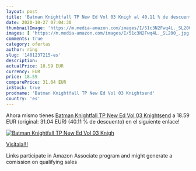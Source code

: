 ```yaml
---
layout: post
title: 'Batman Knightfall TP New Ed Vol 03 Knigh al 40.11 % de descuento'
date: 2020-10-27 07:04:30
thumbnailImage: 'https://m.media-amazon.com/images/I/51c3N2Fwq4L._SL200_.jpg'
images: [ 'https://m.media-amazon.com/images/I/51c3N2Fwq4L._SL200_.jpg' ]
comments: true
category: ofertas
author: ring
slug: '1401237215-es'
description:
actualPrice: 18.59 EUR
currency: EUR
price: 18.59
comparePrice: 31.04 EUR
inStock: true
prodname: 'Batman Knightfall TP New Ed Vol 03 Knightsend'
country: 'es'
---
```


Ahora mismo tienes [Batman Knightfall TP New Ed Vol 03 Knightsend](https://www.amazon.es/dp/1401237215/?tag=tolees-21) a 18.59 EUR (original: 31.04 EUR) (40.11 %  de descuento) en el siguiente enlace!

[![Batman Knightfall TP New Ed Vol 03 Knigh](https://m.media-amazon.com/images/I/51c3N2Fwq4L._SL200_.jpg)](https://www.amazon.es/dp/1401237215/?tag=tolees-21)

[Visítala!!!](https://www.amazon.es/dp/1401237215/?tag=tolees-21)

Links participate in Amazon Associate program and might generate a comission on qualifying sales
